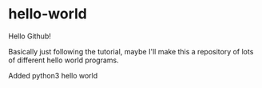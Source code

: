 # hello-world
Hello Github!

Basically just following the tutorial, maybe I'll make this a repository of lots of different hello world programs.

Added python3 hello world
